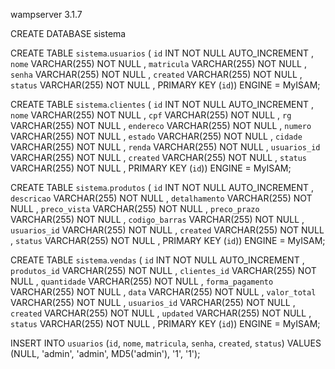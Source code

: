 wampserver 3.1.7

CREATE DATABASE sistema

CREATE TABLE `sistema`.`usuarios` ( `id` INT NOT NULL AUTO_INCREMENT , `nome` VARCHAR(255) NOT NULL , `matricula` VARCHAR(255) NOT NULL , `senha` VARCHAR(255) NOT NULL , `created` VARCHAR(255) NOT NULL , `status` VARCHAR(255) NOT NULL , PRIMARY KEY (`id`)) ENGINE = MyISAM;

CREATE TABLE `sistema`.`clientes` ( `id` INT NOT NULL AUTO_INCREMENT , `nome` VARCHAR(255) NOT NULL , `cpf` VARCHAR(255) NOT NULL , `rg` VARCHAR(255) NOT NULL , `endereco` VARCHAR(255) NOT NULL , `numero` VARCHAR(255) NOT NULL , `estado` VARCHAR(255) NOT NULL , `cidade` VARCHAR(255) NOT NULL , `renda` VARCHAR(255) NOT NULL , `usuarios_id` VARCHAR(255) NOT NULL , `created` VARCHAR(255) NOT NULL , `status` VARCHAR(255) NOT NULL , PRIMARY KEY (`id`)) ENGINE = MyISAM;

CREATE TABLE `sistema`.`produtos` ( `id` INT NOT NULL AUTO_INCREMENT , `descricao` VARCHAR(255) NOT NULL , `detalhamento` VARCHAR(255) NOT NULL , `preco_vista` VARCHAR(255) NOT NULL , `preco_prazo` VARCHAR(255) NOT NULL , `codigo_barras` VARCHAR(255) NOT NULL , `usuarios_id` VARCHAR(255) NOT NULL , `created` VARCHAR(255) NOT NULL , `status` VARCHAR(255) NOT NULL , PRIMARY KEY (`id`)) ENGINE = MyISAM;

CREATE TABLE `sistema`.`vendas` ( `id` INT NOT NULL AUTO_INCREMENT , `produtos_id` VARCHAR(255) NOT NULL , `clientes_id` VARCHAR(255) NOT NULL , `quantidade` VARCHAR(255) NOT NULL , `forma_pagamento` VARCHAR(255) NOT NULL , `data` VARCHAR(255) NOT NULL , `valor_total` VARCHAR(255) NOT NULL , `usuarios_id` VARCHAR(255) NOT NULL , `created` VARCHAR(255) NOT NULL , `updated` VARCHAR(255) NOT NULL , `status` VARCHAR(255) NOT NULL , PRIMARY KEY (`id`)) ENGINE = MyISAM;

INSERT INTO `usuarios` (`id`, `nome`, `matricula`, `senha`, `created`, `status`) VALUES (NULL, 'admin', 'admin', MD5('admin'), '1', '1');